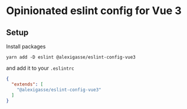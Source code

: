 # Opinionated eslint config for Vue 3

## Setup

Install packages
```
yarn add -D eslint @alexigasse/eslint-config-vue3
```

and add it to your `.eslintrc`
```json
{
  "extends": [
    "@alexigasse/eslint-config-vue3"
  ]
}
```
